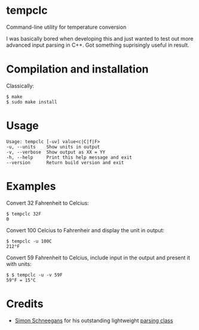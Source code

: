 # tempclc
Command-line utility for temperature conversion

I was basically bored when developing this and just wanted to test out more advanced input parsing in C++. Got something suprisingly useful in result.

# Compilation and installation
Classically:

```
$ make
$ sudo make install
```

# Usage

```
Usage: tempclc [-uv] value<c|C|f|F>
-u, --units    Show units in output
-v, --verbose  Show output as XX = YY
-h, --help     Print this help message and exit
--version      Return build version and exit
```

# Examples

Convert 32 Fahrenheit to Celcius:

```
$ tempclc 32F
0
```

Convert 100 Celcius to Fahrenheir and display the unit in output:

```
$ tempclc -u 100C
212°F
```

Convert 59 Fahrenheit to Celcius, include input in the output and present it with units:
```
$ $ tempclc -u -v 59F
59°F = 15°C
```

# Credits

- [Simon Schneegans](http://schneegans.github.io/) for his outstanding lightweight [parsing class](http://schneegans.github.io/tutorials/2019/08/06/commandline)
